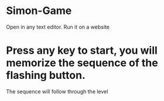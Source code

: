# Simon-Game
Open in any text editor. Run it on a website
# Press any key to start, you will memorize the sequence of the flashing button.
The sequence will follow through the level
